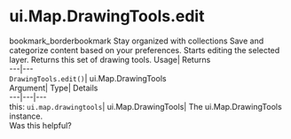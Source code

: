  
#  ui.Map.DrawingTools.edit
bookmark_borderbookmark Stay organized with collections  Save and categorize content based on your preferences.
Starts editing the selected layer. 
Returns this set of drawing tools.
Usage| Returns  
---|---  
`DrawingTools.edit()`| ui.Map.DrawingTools  
Argument| Type| Details  
---|---|---  
this: `ui.map.drawingtools`| ui.Map.DrawingTools| The ui.Map.DrawingTools instance.  
Was this helpful?

